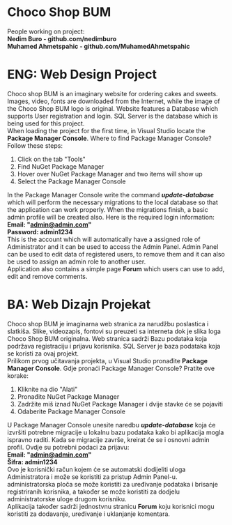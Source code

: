 # Choco Shop BUM <br />
People working on project:<br />
**Nedim Buro - github.com/nedimburo**<br />
**Muhamed Ahmetspahic - github.com/MuhamedAhmetspahic**<br />
# ENG: Web Design Project<br />
Choco shop BUM is an imaginary website for ordering cakes and sweets. Images, video, fonts are downloaded from the Internet, while the image of the Choco Shop BUM logo is original. Website features a Database which supports User registration and login. SQL Server is the database which is being used for this project.
<br />
When loading the project for the first time, in Visual Studio locate the **Package Manager Console**.
Where to find Package Manager Console? Follow these steps:<br />
1. Click on the tab "Tools"
2. Find NuGet Package Manager
3. Hover over NuGet Package Manager and two items will show up
4. Select the Package Manager Console

In the Package Manager Console write the command ***update-database*** which will perform the necessary migrations to the local database so that the application can
work properly. When the migrations finish, a basic admin profile will be created also. Here is the required login information:<br />
**Email: "admin@admin.com"**<br />
**Password: admin1234**<br />
This is the account which will automatically have a assigned role of Administrator and it can be used to access the Admin Panel. Admin Panel can be used
to edit data of registered users, to remove them and it can also be used to assign an admin role to another user.<br />
Application also contains a simple page **Forum** which users can use to add, edit and remove comments.<br /> 
# BA: Web Dizajn Projekat<br />
Choco shop BUM je imaginarna web stranica za narudžbu poslastica i slatkiša. Slike, videozapis, fontovi su preuzeti sa interneta dok je slika loga Choco Shop BUM originalna. Web stranica sadrži Bazu podataka koja podržava registraciju i prijavu korisnika. SQL Server je baza podataka koja se koristi za ovaj projekt.
<br />
Prilikom prvog učitavanja projekta, u Visual Studio pronađite **Package Manager Console**.
Gdje pronaći Package Manager Console? Pratite ove korake:<br />
1. Kliknite na dio "Alati"
2. Pronađite NuGet Package Manager
3. Zadržite miš iznad NuGet Package Manager i dvije stavke će se pojaviti
4. Odaberite Package Manager Console

U Package Manager Console unesite naredbu ***update-database*** koja će izvršiti potrebne migracije u lokalnu bazu podataka kako bi aplikacija mogla
ispravno raditi. Kada se migracije završe, kreirat će se i osnovni admin profil. Ovdje su potrebni podaci za prijavu:<br />
**Email: "admin@admin.com"**<br />
**Šifra: admin1234**<br />
Ovo je korisnički račun kojem će se automatski dodijeliti uloga Administratora i može se koristiti za pristup Admin Panel-u. administratorska ploča
se može koristiti za uređivanje podataka i brisanje registriranih korisnika, a također se može koristiti za dodjelu administratorske uloge drugom korisniku.<br />
Aplikacija također sadrži jednostvnu stranicu **Forum** koju korisnici mogu koristiti za dodavanje, uređivanje i uklanjanje komentara.
